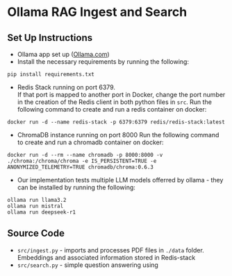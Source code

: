 # Ollama RAG Ingest and Search

## Set Up Instructions

- Ollama app set up ([Ollama.com](Ollama.com))
- Install the necessary requirements by running the following:
```
pip install requirements.txt
```
- Redis Stack running on port 6379.  
If that port is mapped to another port in 
Docker, change the port number in the creation of the Redis client in both python files in `src`.
Run the following command to create and run a redis container on docker:
```
docker run -d --name redis-stack -p 6379:6379 redis/redis-stack:latest
```
- ChromaDB instance running on port 8000
Run the following command to create and run a chromadb container on docker:
```
docker run -d --rm --name chromadb -p 8000:8000 -v ./chroma:/chroma/chroma -e IS_PERSISTENT=TRUE -e ANONYMIZED_TELEMETRY=TRUE chromadb/chroma:0.6.3
```
- Our implementation tests multiple LLM models offerred by ollama - they
can be installed by running the following:
```
ollama run llama3.2
ollama run mistral
ollama run deepseek-r1
```

## Source Code
- `src/ingest.py` - imports and processes PDF files in `./data` folder. Embeddings and associated information 
stored in Redis-stack
- `src/search.py` - simple question answering using 
